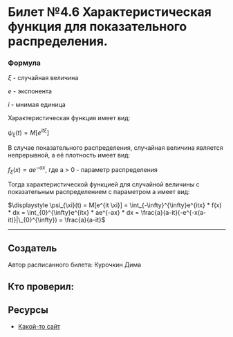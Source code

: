 # Билет №4.6 Характеристическая функция для показательного распределения.

### Формула

$\xi$ - случайная величина

$e$ - экспонента

$i$ - мнимая единица

Характеристическая функция имеет вид:

$\psi_{\xi}(t) = M[e^{it \xi}]$

В случае показательного распределения, случайная величина является непрерывной, а её плотность имеет вид:

$f_{\xi}(x) = ae^{-ax}$, где a > 0 - параметр распределения

Тогда характеристической функцией для случайной величины с показательным распределением с параметром a имеет вид: 

$\displaystyle \psi_{\xi}(t) = M[e^{it \xi}] = \int_{-\infty}^{\infty}e^{itx} * f(x) * dx = \int_{0}^{\infty}e^{itx} *  ae^{-ax} * dx = \frac{a}{a-it}(-e^{-x(a-it)}|\_{0}^{\infty}) = \frac{a}{a-it}$

---
## Создатель

Автор расписанного билета: Курочкин Дима

Кто проверил:
- 

## Ресурсы

- [Какой-то сайт](https://tvims.nsu.ru/chernova/tv/lec/node64.html)
